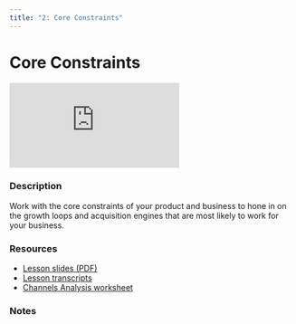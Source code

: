 ```yaml
---
title: "2: Core Constraints"
---
```


# Core Constraints

<div class='embed-container'><iframe src='https://player.vimeo.com/video/322702734' frameborder='0' webkitAllowFullScreen mozallowfullscreen allowFullScreen></iframe></div>


### Description

Work with the core constraints of your product and business to hone in on the growth loops and acquisition engines that are most likely to work for your business.

### Resources

- [Lesson slides (PDF)](https://drive.google.com/open?id=11q2lOfw8_MWMphWIo1WtK73pmji82KWY)
- [Lesson transcripts](https://drive.google.com/open?id=1uIxGcvNTmOk-PiPDyN9tME7z11eQWbNAyzsNPuc1ylA)
- [Channels Analysis worksheet](https://drive.google.com/open?id=1-hpYqWPIvoLIs4Ey4_0bkHoFOyoMYE1f)

### Notes